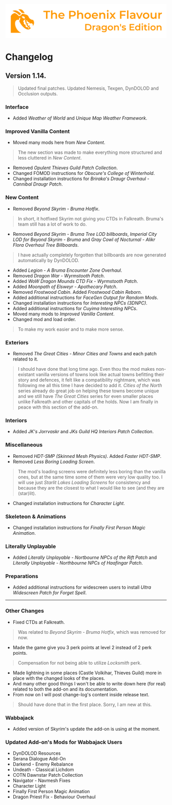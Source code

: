 ![image](images/Banner.png)

# Changelog

## Version 1.14.

> Updated final patches. Updated Nemesis, Texgen, DynDOLOD and Occlusion outputs.

### Interface

* Added _Weather of World_ and _Unique Map Weather Framework_.

### Improved Vanilla Content

* Moved many mods here from _New Content_.
> The new section was made to make everything more structured and less cluttered in _New Content_.
* Removed _Opulent Thieves Guild Patch Collection_.
* Changed FOMOD instructions for _Obscure's College of Winterhold_.
* Changed installation instructions for _Briraka's Draugr Overhaul - Cannibal Draugr Patch_.

### New Content

* Removed _Beyond Skyrim - Bruma Hotfix_.
> In short, it hotfixed Skyrim not giving you CTDs in Falkreath. Bruma's team still has a lot of work to do.
* Removed _Beyond Skyrim - Bruma Tree LOD billboards_, _Imperial City LOD for Beyond Skyrim - Bruma_ and _Gray Cowl of Nocturnal - Alikr Flora Overhaul Tree Billboards_.
> I have actually completely forgotten that billboards are now generated automatically by DynDOLOD.
* Added _Legion - A Bruma Encounter Zone Overhaul_.
* Removed _Dragon War - Wyrmstooth Patch_.
* Added _WoW Dragon Mounds CTD Fix - Wyrmstooth Patch_.
* Added _Moonpath of Elsweyr - Apothecary Patch_.
* Removed _Frostwood Cabin_. Added _Frostwood Cabin Reborn_.
* Added additional instructions for _FaceGen Output for Random Mods_.
* Changed installation instructions for _Interesting NPCs (3DNPC)_.
* Added additional instructions for _Cuyima Interesting NPCs_.
* Moved many mods to _Improved Vanilla Content_.
* Changed mod and load order.
> To make my work easier and to make more sense.

### Exteriors

* Removed _The Great Cities - Minor Cities and Towns_ and each patch related to it.
> I should have done that long time ago. Even thou the mod makes non-existant vanilla versions of towns look like actual towns befitting their story and defences, it felt like a compatibility nightmare, which was following me all this time I have decided to add it. _Cities of the North_ series already do great job on helping these towns become unique and we still have _The Great Cities_ series for even smaller places unlike Falkreath and other capitals of the holds. Now I am finally in peace with this section of the add-on.

### Interiors

* Added _JK's Jorrvaskr_ and _JKs Guild HQ Interiors Patch Collection_.

### Miscellaneous

* Removed _HDT-SMP (Skinned Mesh Physics)_. Added _Faster HDT-SMP_.
* Removed _Less Boring Loading Screen_.
> The mod's loading screens were definitely less boring than the vanilla ones, but at the same time some of them were very low quality too. 
I will use just _Starlit Lakes Loading Screens_ for consistency and because they are the closest to what I would like to see (and they are (star)lit).
* Changed installation instructions for _Character Light_.

### Skeleteon & Animations

* Changed installation instructions for _Finally First Person Magic Animation_.

### Literally Unplayable

* Added _Literally Unplayable - Nortbourne NPCs of the Rift Patch_ and _Literally Unplayable - Northbourne NPCs of Haafingar Patch_.

### Preparations

* Added additional instructions for widescreen users to install _Ultra Widescreen Patch for Forget Spell_.

---

### Other Changes

* Fixed CTDs at Falkreath.
> Was related to _Beyond Skyrim - Bruma Hotfix_, which was removed for now.
* Made the game give you 3 perk points at level 2 instead of 2 perk points.
> Compensation for not being able to utilize _Locksmith_ perk.
* Made lightning in some places (Castle Volkihar, Thieves Guild) more in place with the changed looks of the places.
* And many other good things I won't be able to write down here (for real) related to both the add-on and its documentation.
* From now on I will post change-log's content inside release text.
> Should have done that in the first place. Sorry, I am new at this.

### Wabbajack

* Added version of Skyrim's update the add-on is using at the moment.

### Updated Add-on's Mods for Wabbajack Users

* DynDOLOD Resources
* Serana Dialogue Add-On
* Darkend - Enemy Rebalance
* Undeath - Classical Lichdom
* COTN Dawnstar Patch Collection
* Navigator - Navmesh Fixes
* Character Light
* Finally First Person Magic Animation
* Dragon Priest Fix - Behaviour Overhaul
